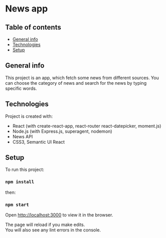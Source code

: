 # News app

## Table of contents

- [General info](#general-info)
- [Technologies](#technologies)
- [Setup](#setup)

## General info

This project is an app, which fetch some news from different sources.
You can choose the category of news and search for the news by typing specific words.

## Technologies

Project is created with:

- React (with create-react-app, react-router react-datepicker, moment.js)
- Node.js (with Express.js, superagent, nodemon)
- News API
- CSS3, Semantic UI React

## Setup

To run this project:

### `npm install`

then:

### `npm start`

Open [http://localhost:3000](http://localhost:3000) to view it in the browser.

The page will reload if you make edits.<br />
You will also see any lint errors in the console.
